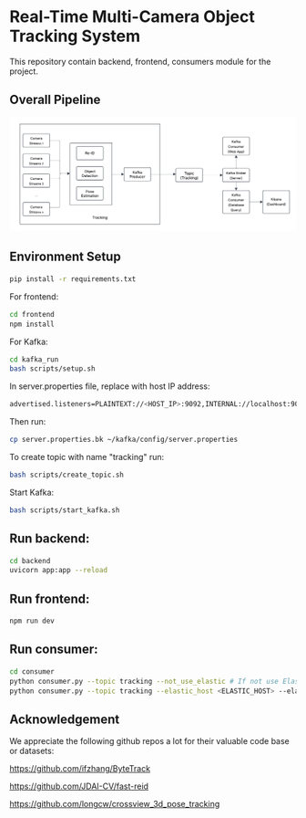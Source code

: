 # Real-Time Multi-Camera Object Tracking System
This repository contain backend, frontend, consumers module for the project.
## Overall Pipeline

<img src="architecture.png" width="650" />

## Environment Setup
```bash
pip install -r requirements.txt
```

For frontend:
```bash
cd frontend
npm install
```

For Kafka:
```bash
cd kafka_run
bash scripts/setup.sh
```

In server.properties file, replace with host IP address:
```bash
advertised.listeners=PLAINTEXT://<HOST_IP>:9092,INTERNAL://localhost:9094
```
Then run:
```bash
cp server.properties.bk ~/kafka/config/server.properties
```

To create topic with name "tracking" run:
```bash
bash scripts/create_topic.sh
```

Start Kafka:
```bash
bash scripts/start_kafka.sh
```

## Run backend:
```bash
cd backend
uvicorn app:app --reload 
```

## Run frontend:
```bash
npm run dev
```

## Run consumer:
```bash
cd consumer
python consumer.py --topic tracking --not_use_elastic # If not use Elastic
python consumer.py --topic tracking --elastic_host <ELASTIC_HOST> --elastic_api_key <API_KEY> # If use Elastic, must provide HOST and API KEY.
```

## Acknowledgement

We appreciate the following github repos a lot for their valuable code base or datasets:

https://github.com/ifzhang/ByteTrack

https://github.com/JDAI-CV/fast-reid

https://github.com/longcw/crossview_3d_pose_tracking